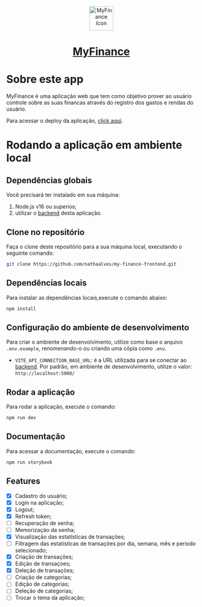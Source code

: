 <div align="center">
    <a href="https://my-finance-frontend.vercel.app/">
        <img src="https://raw.githubusercontent.com/nathaalves/my-finance-frontend/main/src/assets/images/favicon.ico" width="64" height="64" alt="MyFinance Icon">
    </a>
    <h1>
        <a href="https://my-finance-frontend.vercel.app/">
            MyFinance
        </a>
    </h1>
</div>

# Sobre este app

MyFinance é uma aplicação web que tem como objetivo prover ao usuário controle sobre as suas financas através do registro dos gastos e rendas do usuário.

Para acessar o deploy da aplicação, [click aqui](https://my-finance-frontend.vercel.app/).

# Rodando a aplicação em ambiente local

## Dependências globais

Você precisará ter instalado em sua máquina:

1. Node.js v16 ou superios;
2. utilizar o [backend](https://github.com/nathaalves/my-finance-backend) desta aplicação.

## Clone no repositório

Faça o clone deste repositório para a sua máquina local, executando o seguinte comando:

```bash
git clone https://github.com/nathaalves/my-finance-frontend.git
```

## Dependências locais

Para instalar as dependências locais,execute o comando abaixo:

```bash
npm install
```

## Configuração do ambiente de desenvolvimento

Para criar o ambiente de desenvolvimento, utilize como base o arquivo `.env.example`, renomenando-o ou criando uma cópia como `.env`.

- `VITE_API_CONNECTION_BASE_URL`: é a URL utilizada para se conectar ao [backend](https://github.com/nathaalves/my-finance-backend). Por padrão, em ambiente de desenvolvimento, utilize o valor: `http://localhost:5000/`

## Rodar a aplicação

Para rodar a aplicação, execute o comando:

```bash
npm run dev
```

## Documentação

Para acessar a documentação, execute o comando:

```bash
npm run storybook
```

## Features

- [x] Cadastro do usuário;
- [x] Login na aplicação;
- [x] Logout;
- [x] Refresh token;
- [ ] Recuperação de senha;
- [ ] Memorização da senha;
- [x] Visualização das estatísticas de transações;
- [ ] Filtragem das estatísticas de transações por dia, semana, mês e periodo selecionado;
- [x] Criação de transações;
- [x] Edição de transaçoes;
- [x] Deleção de transações;
- [ ] Criação de categorias;
- [ ] Edição de categorias;
- [ ] Deleção de categorias;
- [ ] Trocar o tema da aplicação;
